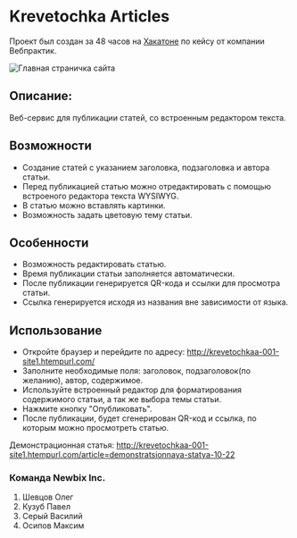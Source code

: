 # Krevetochka Articles
Проект был создан за 48 часов на [Хакатоне](https://fantastic-hackathon.ru) по кейсу от компании Вебпрактик.

![Главная страничка сайта](https://github.com/OIegator/Hackathon-2023-WebPractic/assets/67906327/ab5ca382-e07b-44c0-8578-99241cf97acf)

## Описание: 
Веб-сервис для публикации статей, со встроенным редактором текста.

## Возможности

- Создание статей с указанием заголовка, подзаголовка и автора статьи.
- Перед публикацией статью можно отредактировать с помощью встроеного редактора текста WYSIWYG.
- В статью можно вставлять картинки.
- Возможность задать цветовую тему статьи. 

## Особенности
- Возможность редактировать статью.
- Время публикации статьи заполняется автоматически.
- После публикации генерируется QR-кода и ссылки для просмотра статьи.
- Ссылка генерируется исходя из названия вне зависимости от языка.

## Использование

- Откройте браузер и перейдите по адресу: http://krevetochkaa-001-site1.htempurl.com/
- Заполните необходимые поля: заголовок, подзаголовок(по желанию), автор, содержимое.
- Используйте встроенный редактор для форматирования содержимого статьи, а так же выбора темы статьи.
- Нажмите кнопку "Опубликовать".
- После публикации, будет сгенерирован QR-код и ссылка, по которым можно просмотреть статью.

Демонстрационная статья: http://krevetochkaa-001-site1.htempurl.com/article=demonstratsionnaya-statya-10-22

### Команда Newbix Inc.
1. Шевцов Олег
2. Кузуб Павел
3. Серый Василий
4. Осипов Максим
